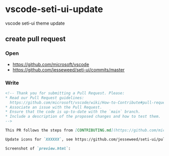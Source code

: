# vscode-seti-ui-update

vscode seti-ui theme update

## create pull request

### Open

- https://github.com/microsoft/vscode
- https://github.com/jesseweed/seti-ui/commits/master

### Write

```md
<!-- Thank you for submitting a Pull Request. Please:
* Read our Pull Request guidelines:
  https://github.com/microsoft/vscode/wiki/How-to-Contribute#pull-requests
* Associate an issue with the Pull Request.
* Ensure that the code is up-to-date with the `main` branch.
* Include a description of the proposed changes and how to test them.
-->

This PR follows the steps from [CONTRIBUTING.md](https://github.com/microsoft/vscode/blob/main/extensions/theme-seti/CONTRIBUTING.md) to pull in updates from seti-ui.

Update icons for `XXXXXX`, see https://github.com/jesseweed/seti-ui/pull/0

Screenshot of `preview.html`:
```
